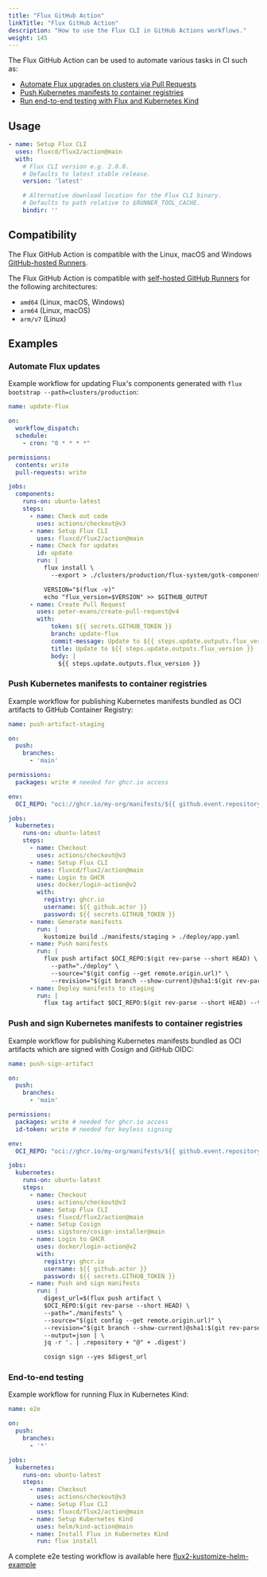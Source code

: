 ```yaml
---
title: "Flux GitHub Action"
linkTitle: "Flux GitHub Action"
description: "How to use the Flux CLI in GitHub Actions workflows."
weight: 145
---
```


The Flux GitHub Action can be used to automate various tasks in CI such as:

- [Automate Flux upgrades on clusters via Pull Requests](#automate-flux-updates)
- [Push Kubernetes manifests to container registries](#push-kubernetes-manifests-to-container-registries)
- [Run end-to-end testing with Flux and Kubernetes Kind](#end-to-end-testing)

## Usage

```yaml
- name: Setup Flux CLI
  uses: fluxcd/flux2/action@main
  with:
    # Flux CLI version e.g. 2.0.0.
    # Defaults to latest stable release.
    version: 'latest'

    # Alternative download location for the Flux CLI binary.
    # Defaults to path relative to $RUNNER_TOOL_CACHE.
    bindir: ''
```

## Compatibility

The Flux GitHub Action is compatible with the Linux, macOS and Windows
[GitHub-hosted Runners](https://docs.github.com/en/actions/using-github-hosted-runners).

The Flux GitHub Action is compatible with
[self-hosted GitHub Runners](https://docs.github.com/en/actions/hosting-your-own-runners)
for the following architectures:

- `amd64` (Linux, macOS, Windows)
- `arm64` (Linux, macOS)
- `arm/v7` (Linux)

## Examples

### Automate Flux updates

Example workflow for updating Flux's components generated with `flux bootstrap --path=clusters/production`:

```yaml
name: update-flux

on:
  workflow_dispatch:
  schedule:
    - cron: "0 * * * *"

permissions:
  contents: write
  pull-requests: write

jobs:
  components:
    runs-on: ubuntu-latest
    steps:
      - name: Check out code
        uses: actions/checkout@v3
      - name: Setup Flux CLI
        uses: fluxcd/flux2/action@main
      - name: Check for updates
        id: update
        run: |
          flux install \
            --export > ./clusters/production/flux-system/gotk-components.yaml

          VERSION="$(flux -v)"
          echo "flux_version=$VERSION" >> $GITHUB_OUTPUT
      - name: Create Pull Request
        uses: peter-evans/create-pull-request@v4
        with:
            token: ${{ secrets.GITHUB_TOKEN }}
            branch: update-flux
            commit-message: Update to ${{ steps.update.outputs.flux_version }}
            title: Update to ${{ steps.update.outputs.flux_version }}
            body: |
              ${{ steps.update.outputs.flux_version }}
```

### Push Kubernetes manifests to container registries

Example workflow for publishing Kubernetes manifests bundled as OCI artifacts to GitHub Container Registry:

```yaml
name: push-artifact-staging

on:
  push:
    branches:
      - 'main'

permissions:
  packages: write # needed for ghcr.io access

env:
  OCI_REPO: "oci://ghcr.io/my-org/manifests/${{ github.event.repository.name }}"

jobs:
  kubernetes:
    runs-on: ubuntu-latest
    steps:
      - name: Checkout
        uses: actions/checkout@v3
      - name: Setup Flux CLI
        uses: fluxcd/flux2/action@main
      - name: Login to GHCR
        uses: docker/login-action@v2
        with:
          registry: ghcr.io
          username: ${{ github.actor }}
          password: ${{ secrets.GITHUB_TOKEN }}
      - name: Generate manifests
        run: |
          kustomize build ./manifests/staging > ./deploy/app.yaml
      - name: Push manifests
        run: |
          flux push artifact $OCI_REPO:$(git rev-parse --short HEAD) \
            --path="./deploy" \
            --source="$(git config --get remote.origin.url)" \
            --revision="$(git branch --show-current)@sha1:$(git rev-parse HEAD)"
      - name: Deploy manifests to staging
        run: |
          flux tag artifact $OCI_REPO:$(git rev-parse --short HEAD) --tag staging
```

### Push and sign Kubernetes manifests to container registries

Example workflow for publishing Kubernetes manifests bundled as OCI artifacts
which are signed with Cosign and GitHub OIDC:

```yaml
name: push-sign-artifact

on:
  push:
    branches:
      - 'main'

permissions:
  packages: write # needed for ghcr.io access
  id-token: write # needed for keyless signing

env:
  OCI_REPO: "oci://ghcr.io/my-org/manifests/${{ github.event.repository.name }}"

jobs:
  kubernetes:
    runs-on: ubuntu-latest
    steps:
      - name: Checkout
        uses: actions/checkout@v3
      - name: Setup Flux CLI
        uses: fluxcd/flux2/action@main
      - name: Setup Cosign
        uses: sigstore/cosign-installer@main
      - name: Login to GHCR
        uses: docker/login-action@v2
        with:
          registry: ghcr.io
          username: ${{ github.actor }}
          password: ${{ secrets.GITHUB_TOKEN }}
      - name: Push and sign manifests
        run: |
          digest_url=$(flux push artifact \
          $OCI_REPO:$(git rev-parse --short HEAD) \
          --path="./manifests" \
          --source="$(git config --get remote.origin.url)" \
          --revision="$(git branch --show-current)@sha1:$(git rev-parse HEAD)" \
          --output=json | \
          jq -r '. | .repository + "@" + .digest')

          cosign sign --yes $digest_url
```

### End-to-end testing

Example workflow for running Flux in Kubernetes Kind:

```yaml
name: e2e

on:
  push:
    branches:
      - '*'

jobs:
  kubernetes:
    runs-on: ubuntu-latest
    steps:
      - name: Checkout
        uses: actions/checkout@v3
      - name: Setup Flux CLI
        uses: fluxcd/flux2/action@main
      - name: Setup Kubernetes Kind
        uses: helm/kind-action@main
      - name: Install Flux in Kubernetes Kind
        run: flux install
```

A complete e2e testing workflow is available here
[flux2-kustomize-helm-example](https://github.com/fluxcd/flux2-kustomize-helm-example/blob/main/.github/workflows/e2e.yaml)
